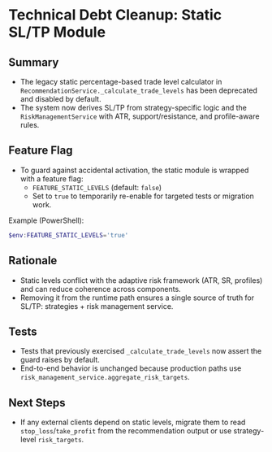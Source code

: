 # Technical Debt Cleanup: Static SL/TP Module

## Summary
- The legacy static percentage-based trade level calculator in `RecommendationService._calculate_trade_levels` has been deprecated and disabled by default.
- The system now derives SL/TP from strategy-specific logic and the `RiskManagementService` with ATR, support/resistance, and profile-aware rules.

## Feature Flag
- To guard against accidental activation, the static module is wrapped with a feature flag:
  - `FEATURE_STATIC_LEVELS` (default: `false`)
  - Set to `true` to temporarily re-enable for targeted tests or migration work.

Example (PowerShell):
```powershell
$env:FEATURE_STATIC_LEVELS='true'
```

## Rationale
- Static levels conflict with the adaptive risk framework (ATR, SR, profiles) and can reduce coherence across components.
- Removing it from the runtime path ensures a single source of truth for SL/TP: strategies + risk management service.

## Tests
- Tests that previously exercised `_calculate_trade_levels` now assert the guard raises by default.
- End-to-end behavior is unchanged because production paths use `risk_management_service.aggregate_risk_targets`.

## Next Steps
- If any external clients depend on static levels, migrate them to read `stop_loss`/`take_profit` from the recommendation output or use strategy-level `risk_targets`.
